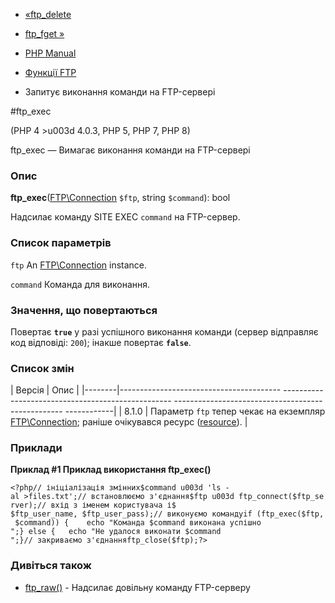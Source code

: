 - [«ftp_delete](function.ftp-delete.md)
- [ftp_fget »](function.ftp-fget.md)

- [PHP Manual](index.md)
- [Функції FTP](ref.ftp.md)
- Запитує виконання команди на FTP-сервері

#ftp_exec

(PHP 4 \>u003d 4.0.3, PHP 5, PHP 7, PHP 8)

ftp_exec — Вимагає виконання команди на FTP-сервері

### Опис

**ftp_exec**([FTP\Connection](class.ftp-connection.md) `$ftp`, string
`$command`): bool

Надсилає команду SITE EXEC `command` на FTP-сервер.

### Список параметрів

`ftp`
An [FTP\Connection](class.ftp-connection.md) instance.

`command`
Команда для виконання.

### Значення, що повертаються

Повертає **`true`** у разі успішного виконання команди (сервер
відправляє код відповіді: `200`); інакше повертає
**`false`**.

### Список змін

| Версія | Опис |
|--------|---------------------------------------- -------------------------------------------------- -------------------------------------------------- ------------|
| 8.1.0 | Параметр `ftp` тепер чекає на екземпляр [FTP\Connection](class.ftp-connection.md); раніше очікувався ресурс ([resource](language.types.resource.md)). |

### Приклади

**Приклад #1 Приклад використання **ftp_exec()****

` <?php// ініціалізація змінних$command u003d 'ls -al >files.txt';// встановлюємо з'єднання$ftp u003d ftp_connect($ftp_server);// вхід з іменем користувача і$ $ftp_user_name, $ftp_user_pass);// виконуємо командуif (ftp_exec($ftp, $command)) {    echo "Команда $command виконана успішно
";} else {   echo "Не удалося виконати $command
";}// закриваємо з'єднанняftp_close($ftp);?> `

### Дивіться також

- [ftp_raw()](function.ftp-raw.md) - Надсилає довільну команду
FTP-серверу
